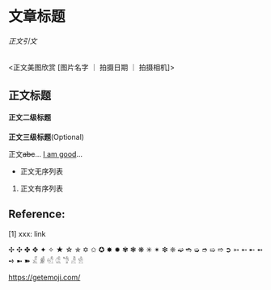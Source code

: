 # 文章标题

###### _正文引文_

<!--more-->

<正文美图欣赏 [图片名字 ｜ 拍摄日期 ｜ 拍摄相机]>

## 正文标题

#### 正文二级标题

**正文三级标题**(Optional)

正文~~abc~~... <u>I am good</u>...

- 正文无序列表

1. 正文有序列表

## Reference:

[1] xxx: link





✢ ✣ ✤ ✥ ✦ ✧ ★ ☆ ✯ ✡︎ ✩ ✪ ✸ ✹ ✾ ❃ ❋ ✳︎ ✴︎ ❇︎ ❈ ➫ ➬ ➭ ➮ ➯ ➱ ➲ ➳ ➵ ➸ ➻ ➺ ➼ ➽ 𓁕 𓁖 𓁗 𓁘 𓁙 𓁚 𓁛

https://getemoji.com/